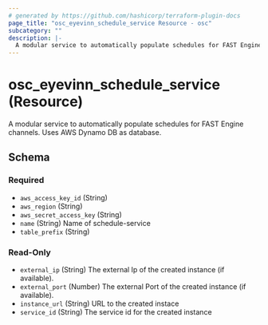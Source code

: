 ```yaml
---
# generated by https://github.com/hashicorp/terraform-plugin-docs
page_title: "osc_eyevinn_schedule_service Resource - osc"
subcategory: ""
description: |-
  A modular service to automatically populate schedules for FAST Engine channels. Uses AWS Dynamo DB as database.
---
```


# osc_eyevinn_schedule_service (Resource)

A modular service to automatically populate schedules for FAST Engine channels. Uses AWS Dynamo DB as database.



<!-- schema generated by tfplugindocs -->
## Schema

### Required

- `aws_access_key_id` (String)
- `aws_region` (String)
- `aws_secret_access_key` (String)
- `name` (String) Name of schedule-service
- `table_prefix` (String)

### Read-Only

- `external_ip` (String) The external Ip of the created instance (if available).
- `external_port` (Number) The external Port of the created instance (if available).
- `instance_url` (String) URL to the created instace
- `service_id` (String) The service id for the created instance
